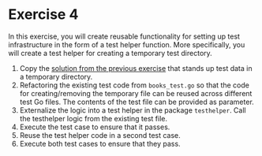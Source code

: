 # Exercise 4

In this exercise, you will create reusable functionality for setting up test infrastructure in the form of a test helper function. More specifically, you will create a test helper for creating a temporary test directory.

1. Copy the [solution from the previous exercise](../03-test-fixtures/solution/tmpfile-fixture) that stands up test data in a temporary directory.
2. Refactoring the existing test code from `books_test.go` so that the code for creating/removing the temporary file can be reused across different test Go files. The contents of the test file can be provided as parameter.
3. Externalize the logic into a test helper in the package `testhelper`. Call the testhelper logic from the existing test file.
4. Execute the test case to ensure that it passes.
5. Reuse the test helper code in a second test case.
6. Execute both test cases to ensure that they pass.